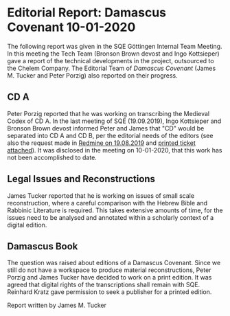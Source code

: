 # Editorial Report: Damascus Covenant 10-01-2020

The following report was given in the SQE Göttingen Internal Team Meeting. In this meeting the Tech Team (Bronson Brown devost and Ingo Kottsieper) gave a report of the technical developments in the project, outsourced to the Chelem Company. The Editorial Team of _Damascus Covenant_ (James M. Tucker and Peter Porzig) also reported on their progress.

## CD A

Peter Porzig reported that he was working on transcribing the Medieval Codex of CD A. In the last meeting of SQE (19.09.2019), Ingo Kottsieper and Bronson Brown devost informed Peter and James that "CD" would be separated into CD A and CD B, per the editorial needs of the editors (see also the request made in [Redmine on 19.08.2019](https://www.qumranica.org/redmine/issues/322) and [printed ticket attached](/reports/docs/#322.pdf)). It was disclosed in the meeting on 10-01-2020, that this work has not been accomplished to date.

## Legal Issues and Reconstructions

James Tucker reported that he is working on issues of small scale reconstruction, where a careful comparison with the Hebrew Bible and Rabbinic Literature is required. This takes extensive amounts of time, for the issues need to be analysed and annotated within a scholarly context of a digital edition.

## Damascus Book

The question was raised about editions of a Damascus Covenant. Since we still do not have a workspace to produce material reconstructions, Peter Porzig and James Tucker have decided to work on a print edition. It was agreed that digital rights of the transcriptions shall remain with SQE. Reinhard Kratz gave permission to seek a publisher for a printed edition.

Report written by James M. Tucker
